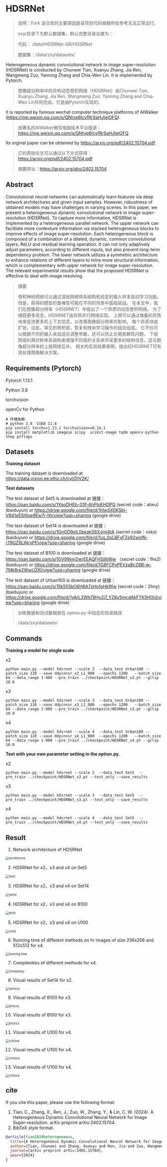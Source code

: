 # HDSRNet

> 说明：Fork 该仓库的主要原因是该项目代码根据所给参考无法正常运行。
>
> zxy/目录下为默认数据集，默认完整目录设置为：
>
> 代码： /data/HDSRNet-GR/HDSRNet
>
> 数据集：/data/zxy/datasets/

Heterogeneous dynamic convolutional network in image super-resolution (HDSRNet) is conducted by Chunwei Tian, Xuanyu Zhang, Jia Ren, Wangmeng Zuo, Yanning Zhang and Chia-Wen Lin. It is implemented by Pytorch.

> 图像超分辨率中的异构动态卷积网络（HDSRNet）由Chunwei Tian, Xuanyu Zhang, Jia Ren, Wangmeng Zuo, Yanning Zhang and Chia-Wen Lin共同完成。它是由Pytorch实现的。

It is reported by famous wechat computer technique platforms of AIWalker (https://mp.weixin.qq.com/s/QNtvp6IcvfRrSaHJIelOFQ).

> 由著名的AIWalker微信电脑技术平台报道：https://mp.weixin.qq.com/s/QNtvp6IcvfRrSaHJIelOFQ

Its orginal paper can be obtained by https://arxiv.org/pdf/2402.15704.pdf.

> 它的原始论文可以通过以下方式获得：https://arxiv.org/pdf/2402.15704.pdf
>
> 摘要网址：https://arxiv.org/abs/2402.15704

## Abstract

Convolutional neural networks can automatically learn features via deep network architectures and given input samples. However, robustness of obtained models may have challenges in varying scenes. In this paper, we present a heterogeneous dynamic convolutional network in image super-resolution (HDSRNet). To capture more information, HDSRNet is implemented by a heterogeneous parallel network. The upper network can facilitate more contexture information via stacked heterogeneous blocks to improve effects of image super-resolution. Each heterogeneous block is composed of a combination of a dilated, dynamic, common convolutional layers, ReLU and residual learning operation. It can not only adaptively adjust parameters, according to different inputs, but also prevent long-term dependency problem. The lower network utilizes a symmetric architecture to enhance relations of different layers to mine more structural information, which is complementary with upper network for image super-resolution. The relevant experimental results show that the proposed HDSRNet is effective to deal with image resolving.

> 摘要
>
> 卷积神经网络可以通过深层网络体系结构和给定的输入样本自动学习功能。 但是，获得的模型的鲁棒性可能在不同的场景中面临挑战。 在本文中，我们在图像超分辨率（HDSRNET）中提出了一个异质的动态卷积网络。 为了捕获更多信息，HDSRNET由异质并行网络实现。 上网可以通过堆叠的异质块来促进更多的上下文信息，以改善图像超分辨率的影响。 每个异质块由扩张，动态，常见的卷积层，恢复和残余学习操作的组合组成。 它不仅可以根据不同的输入来自适应调整参数，还可以防止长期依赖性问题。 下层网络利用对称体系结构来增强不同层的关系来开采更多的结构信息，这与图像超分辨率的上层网络互补。 相关的实验结果表明，提出的HDSRNET可有效处理图像解决方案。

## Requirements (Pytorch)

Pytorch 1.13.1

Python 3.8

torchvision

openCv for Python

```
# 环境依赖
# python 3.8  CUDA 11.6
pip install torch==1.13.1 torchvision==0.14.1
pip install matplotlib imageio scipy  scikit-image tqdm opencv-python thop ptflops
```



## Datasets

**Training dataset**

The training dataset is downloaded at https://data.vision.ee.ethz.ch/cvl/DIV2K/

**Test datasets**

The test dataset of Set5 is downloaded at 链接：https://pan.baidu.com/s/1YqoDHEb-03f-AhPIpEHDPQ (secret code：atwu) (baiduyun) or https://drive.google.com/file/d/1hlwSX0KSbj-V841eESlttoe9Ew7r-Iih/view?usp=sharing (google drive)

The test dataset of Set14 is downloaded at 链接：https://pan.baidu.com/s/1GnGD9elL0pxakS6XJmj4tA (secret code：vsks) (baiduyun) or https://drive.google.com/file/d/1us_0sLBFxFZe92wzIN-r79QZ9LINrxPf/view?usp=sharing (google drive)

The test dataset of B100 is downloaded at 链接：https://pan.baidu.com/s/1GV99jmj2wrEEAQFHSi8jWw （secret code：fhs2) (baiduyun) or https://drive.google.com/file/d/1G8FCPxPEVzaBcZ6B-w-7Mk8re2WwUZKl/view?usp=sharing (google drive)

The test dataset of Urban100 is downloaded at 链接：https://pan.baidu.com/s/15k55SkO6H6A7zHofgHk9fw (secret code：2hny) (baiduyun) or https://drive.google.com/file/d/1yArL2Wh79Hy2i7_YZ8y5mcdAkFTK5HOU/view?usp=sharing (google drive)



> 训练数据和测试数据放在 option.py 中指定的目录路径
>
> /data/zxy/datasets/



## Commands

**Training a model for single scale**

x2

```
python main.py --model hdsrnet --scale 2  --data_test Urban100 --patch_size 128 --save ddycnnsr_x2_L1_900  --epochs 1200   --batch_size 64 --data_range 1-900 --pre_train ../checkpoint/HDSRNet_x2.pt --gclip 10.0
```

x3

```
python main.py --model hdsrnet --scale 3  --data_test Urban100 --patch_size 128 --save ddycnnsr_x3_L1_900  --epochs 1200   --batch_size 64 --data_range 1-900 --pre_train ../checkpoint/HDSRNet_x3.pt --gclip 10.0
```

x4

```
python main.py --model hdsrnet --scale 4  --data_test Urban100 --patch_size 128 --save ddycnnsr_x4_L1_900  --epochs 1200   --batch_size 64 --data_range 1-900 --pre_train ../checkpoint/HDSRNet_x4.pt --gclip 10.0
```

**Test with your own parameter setting in the option.py.**

x2

```
python main.py --model hdsrnet --scale 2  --data_test Set5  --pre_train ../checkpoint/HDSRNet_x2.pt --test_only --save_results
```

x3
```
python main.py --model hdsrnet --scale 3  --data_test Set5  --pre_train ../checkpoint/HDSRNet_x3.pt --test_only --save_results
```

x4
```
python main.py --model hdsrnet --scale 4  --data_test Set5  --pre_train ../checkpoint/HDSRNet_x4.pt --test_only --save_results
```



## Result


1. Network architecture of HDSRNet

<img src="./results/Figure1.png" alt="architecture" style="zoom:67%;" />

2. HDSRNet for x2，x3 and x4 on Set5

<img src="./results/Set5.png" alt="Set5" style="zoom:67%;" />

3. HDSRNet for x2，x3 and x4 on Set14

<img src="./results/Set14.png" alt="Set14" style="zoom:67%;" />

4. HDSRNet for x2，x3 and x4  on B100

<img src="./results/B100.png" alt="B100" style="zoom:67%;" />

5. HDSRNet for x2，x3 and x4  on U100

<img src="./results/U100.png" alt="U100" style="zoom:67%;" />

6. Running time of different methods on hr images of size 256x256 and 512x512 for x4.

<img src="./results/Running time.png" alt="Running time" style="zoom:67%;" />

7. Complexities of different methods for x4.

<img src="./results/Complexity.png" alt="Complexity" style="zoom:67%;" />

8. Visual results of Set14 for x2.

<img src="./results/Figure2.png" alt="Set14x2" style="zoom:67%;" />

9. Visual results of B100 for x3.

<img src="./results/Figure3.png" alt="B100x3" style="zoom:67%;" />

10. Visual results of B100 for x3.

<img src="./results/Figure4.png" alt="B100x3" style="zoom:67%;" />

11. Visual results of U100 for x4.

<img src="./results/Figure5.png" alt="U100x4" style="zoom:67%;" />

12. Visual results of U100 for x4.

<img src="./results/Figure6.png" alt="U100x4" style="zoom:67%;" />

13. Visual results of U100 for x4.

<img src="./results/Figure7.png" alt="U100x4" style="zoom:67%;" />

## cite

If you cite this paper, please use the following format:

1. Tian, C., Zhang, X., Ren, J., Zuo, W., Zhang, Y., & Lin, C. W. (2024). A Heterogeneous Dynamic Convolutional Neural Network for Image Super-resolution. arXiv preprint arXiv:2402.15704.
2. BibTeX style format.

```BibTeX
@article{tian2024heterogeneous,
  title={A Heterogeneous Dynamic Convolutional Neural Network for Image Super-resolution},
  author={Tian, Chunwei and Zhang, Xuanyu and Ren, Jia and Zuo, Wangmeng and Zhang, Yanning and Lin, Chia-Wen},
  journal={arXiv preprint arXiv:2402.15704},
  year={2024}
}
```
